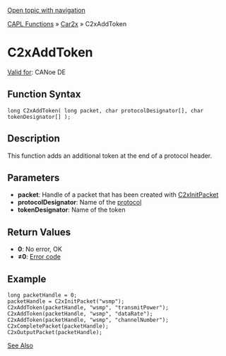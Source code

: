 [Open topic with navigation](../../../../../CANoeDEFamily.htm#Topics/CAPLFunctions/Car2x/Functions/CAPLfunctionC2xAddToken.md)

[CAPL Functions](../../CAPLfunctions.md) » [Car2x](../CAPLfunctionsCar2xOverview.md) » C2xAddToken

# C2xAddToken

[Valid for](../../../Shared/FeatureAvailability.md): CANoe DE

## Function Syntax

```plaintext
long C2xAddToken( long packet, char protocolDesignator[], char tokenDesignator[] );
```

## Description

This function adds an additional token at the end of a protocol header.

## Parameters

- **packet**: Handle of a packet that has been created with [C2xInitPacket](CAPLfunctionC2xInitPacket.md)
- **protocolDesignator**: Name of the [protocol](../../../CANoeCANalyzer/Car2x/protocols/protocoloverviewCar2x.md)
- **tokenDesignator**: Name of the token

## Return Values

- **0**: No error, OK
- **≠0**: [Error code](../CAPLfunctionsCar2xErrorCodes.md)

## Example

```plaintext
long packetHandle = 0;
packetHandle = C2xInitPacket("wsmp");
C2xAddToken(packetHandle, "wsmp", "transmitPower");
C2xAddToken(packetHandle, "wsmp", "dataRate");
C2xAddToken(packetHandle, "wsmp", "channelNumber");
C2xCompletePacket(packetHandle);
C2xOutputPacket(packetHandle);
```

[See Also](javascript:void(0);)